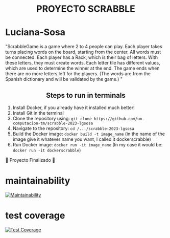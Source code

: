 <h1 align="center"> PROYECTO SCRABBLE </h1>

# Luciana-Sosa

"ScrabbleGame is a game where 2 to 4 people can play. Each player takes turns placing words on the board, starting from the center. All words must be connected. Each player has a Rack, which is their bag of letters. With these letters, they must create words. Each letter tile has different values, which are used to determine the winner at the end. The game ends when there are no more letters left for the players. (The words are from the Spanish dictionary and will be validated by the game.) "

<!DOCTYPE html>
<html>
<head>
  <style>
    h2 {
      text-align: center;
    }
    .steps {
      text-align: left;
    }
  </style>
</head>
<body>
  <h2>Steps to run in terminals</h2>
  <div class="steps">
    <ol>
      <li>Install Docker, if you already have it installed much better!</li>
      <li>Install Git in the terminal</li>
      <li>Clone the repository using: <code>git clone https://github.com/um-computacion-tm/scrabble-2023-lgsosa</code></li>
      <li>Navigate to the repository: <code>cd /.../scrabble-2023-lgsosa</code></li>
      <li>Build the Docker image: <code>docker build -t image_name</code> (in the name of the image give it whatever name you want, I called it dockerscrabble)</li>
      <li>Run Docker image: <code>docker run -it image_name</code> (In my case it would be: <code>docker run -it dockerscrabble</code>)</li>
    </ol>
  </div>
  <p>🏁 Proyecto Finalizado 🏁</p>
</body>
</html>

# maintainability
[![Maintainability](https://api.codeclimate.com/v1/badges/501cec3723d1db83d4e8/maintainability)](https://codeclimate.com/github/um-computacion-tm/scrabble-2023-lgsosa/maintainability)

# test coverage
[![Test Coverage](https://api.codeclimate.com/v1/badges/42bb4f6e2a7cece8f898/test_coverage)](https://codeclimate.com/github/um-computacion-tm/scrabble-2023-lgsosa/test_coverage)
